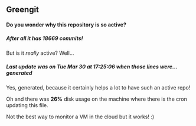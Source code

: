 ## Greengit

#### Do you wonder why this repository is so active?

##### After all it has 18669 commits!

But is it *really* active? Well...

##### Last update was on Tue Mar 30 at 17:25:06 when those lines were... generated

Yes, generated, because it certainly helps a lot to have such an active repo!

Oh and there was **26%** disk usage on the machine
where there is the cron updating this file.

Not the best way to monitor a VM in the cloud but it works! :)

